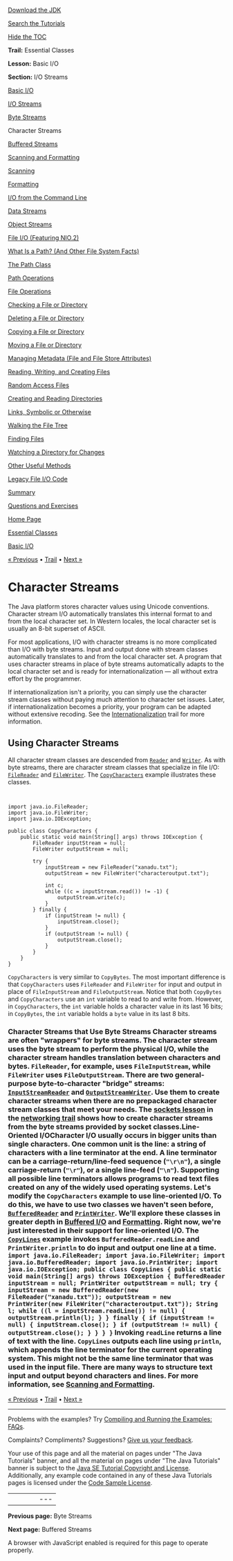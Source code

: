 [Download
the JDK](http://java.sun.com/javase/6/download.jsp)
  
[Search the
Tutorials](../../search.html)
  
[Hide the TOC](javascript:toggleLeft())

**Trail:** Essential Classes
  
**Lesson:** Basic I/O
  
**Section:** I/O Streams

[Basic I/O](index.html)

[I/O Streams](streams.html)

[Byte Streams](bytestreams.html)

Character Streams

[Buffered Streams](buffers.html)

[Scanning and Formatting](scanfor.html)

[Scanning](scanning.html)

[Formatting](formatting.html)

[I/O from the Command Line](cl.html)

[Data Streams](datastreams.html)

[Object Streams](objectstreams.html)

[File I/O (Featuring NIO.2)](fileio.html)

[What Is a Path? (And Other File System Facts)](path.html)

[The Path Class](pathClass.html)

[Path Operations](pathOps.html)

[File Operations](fileOps.html)

[Checking a File or Directory](check.html)

[Deleting a File or Directory](delete.html)

[Copying a File or Directory](copy.html)

[Moving a File or Directory](move.html)

[Managing Metadata (File and File Store Attributes)](fileAttr.html)

[Reading, Writing, and Creating Files](file.html)

[Random Access Files](rafs.html)

[Creating and Reading Directories](dirs.html)

[Links, Symbolic or Otherwise](links.html)

[Walking the File Tree](walk.html)

[Finding Files](find.html)

[Watching a Directory for Changes](notification.html)

[Other Useful Methods](misc.html)

[Legacy File I/O Code](legacy.html)

[Summary](summary.html)

[Questions and Exercises](QandE/questions.html)

[Home Page](../../index.html)
>
[Essential Classes](../index.html)
>
[Basic I/O](index.html)

[« Previous](bytestreams.html) • [Trail](../TOC.html) • [Next »](buffers.html)

# Character Streams

The Java platform stores character values using Unicode conventions.
Character stream I/O automatically translates this internal
format to and from the local character set. In Western locales,
the local character set is usually an 8-bit superset of ASCII.

For most applications, I/O with character streams is no more
complicated than I/O with byte streams. Input and output done with
stream classes automatically translates to and from the local
character set. A program that uses character streams in place of byte
streams automatically adapts to the local character set and is ready
for internationalization — all without extra effort by the
programmer.

If internationalization isn't a priority, you can simply use the
character stream classes without paying much attention to character
set issues. Later, if internationalization becomes a priority, your
program can be adapted without extensive recoding. See the
[Internationalization](../../i18n/index.html)
trail for more information.

## Using Character Streams

All character stream classes are descended from
[`Reader`](http://download.oracle.com/javase/7/docs/api/java/io/Reader.html)
and
[`Writer`](http://download.oracle.com/javase/7/docs/api/java/io/Writer.html). As with byte streams, there are character stream classes that
specialize in file I/O:
[`FileReader`](http://download.oracle.com/javase/7/docs/api/java/io/FileReader.html) and
[`FileWriter`](http://download.oracle.com/javase/7/docs/api/java/io/FileWriter.html).
The
[`CopyCharacters`](examples/CopyCharacters.java)
example illustrates these classes.

```


import java.io.FileReader;
import java.io.FileWriter;
import java.io.IOException;

public class CopyCharacters {
    public static void main(String[] args) throws IOException {
        FileReader inputStream = null;
        FileWriter outputStream = null;

        try {
            inputStream = new FileReader("xanadu.txt");
            outputStream = new FileWriter("characteroutput.txt");

            int c;
            while ((c = inputStream.read()) != -1) {
                outputStream.write(c);
            }
        } finally {
            if (inputStream != null) {
                inputStream.close();
            }
            if (outputStream != null) {
                outputStream.close();
            }
        }
    }
}

```

`CopyCharacters` is very similar to
`CopyBytes`. The most important difference is that
`CopyCharacters` uses `FileReader` and
`FileWriter` for input and output in place of
`FileInputStream` and `FileOutputStream`.
Notice that both `CopyBytes` and `CopyCharacters`
use an `int` variable to read to and write from. However, in
`CopyCharacters`, the `int` variable holds a
character value in its last 16 bits; in `CopyBytes`, the
`int` variable holds a `byte` value in its last
8 bits.

### Character Streams that Use Byte Streams Character streams are often "wrappers" for byte streams. The character stream uses the byte stream to perform the physical I/O, while the character stream handles translation between characters and bytes. `FileReader`, for example, uses `FileInputStream`, while `FileWriter` uses `FileOutputStream`. There are two general-purpose byte-to-character "bridge" streams: [`InputStreamReader`](http://download.oracle.com/javase/7/docs/api/java/io/InputStreamReader.html) and [`OutputStreamWriter`](http://download.oracle.com/javase/7/docs/api/java/io/OutputStreamWriter.html). Use them to create character streams when there are no prepackaged character stream classes that meet your needs. The [sockets lesson](../../networking/sockets/readingWriting.html) in the [networking trail](../../networking/index.html) shows how to create character streams from the byte streams provided by socket classes.Line-Oriented I/OCharacter I/O usually occurs in bigger units than single characters. One common unit is the line: a string of characters with a line terminator at the end. A line terminator can be a carriage-return/line-feed sequence (`"\r\n"`), a single carriage-return (`"\r"`), or a single line-feed (`"\n"`). Supporting all possible line terminators allows programs to read text files created on any of the widely used operating systems. Let's modify the `CopyCharacters` example to use line-oriented I/O. To do this, we have to use two classes we haven't seen before, [`BufferedReader`](http://download.oracle.com/javase/7/docs/api/java/io/BufferedReader.html) and [`PrintWriter`](http://download.oracle.com/javase/7/docs/api/java/io/PrintWriter.html). We'll explore these classes in greater depth in [Buffered I/O](buffers.html) and [Formatting](formatting.html). Right now, we're just interested in their support for line-oriented I/O. The [`CopyLines`](examples/CopyLines.java) example invokes `BufferedReader.readLine` and `PrintWriter.println` to do input and output one line at a time. ``` import java.io.FileReader; import java.io.FileWriter; import java.io.BufferedReader; import java.io.PrintWriter; import java.io.IOException; public class CopyLines { public static void main(String[] args) throws IOException { BufferedReader inputStream = null; PrintWriter outputStream = null; try { inputStream = new BufferedReader(new FileReader("xanadu.txt")); outputStream = new PrintWriter(new FileWriter("characteroutput.txt")); String l; while ((l = inputStream.readLine()) != null) { outputStream.println(l); } } finally { if (inputStream != null) { inputStream.close(); } if (outputStream != null) { outputStream.close(); } } } } ``` Invoking `readLine` returns a line of text with the line. `CopyLines` outputs each line using `println`, which appends the line terminator for the current operating system. This might not be the same line terminator that was used in the input file. There are many ways to structure text input and output beyond characters and lines. For more information, see [Scanning and Formatting](scanfor.html).

[« Previous](bytestreams.html)
•
[Trail](../TOC.html)
•
[Next »](buffers.html)

---

Problems with the examples? Try [Compiling and Running
the Examples: FAQs](../../information/run-examples.html).
  
Complaints? Compliments? Suggestions? [Give
us your feedback](http://download.oracle.com/javase/feedback.html).

Your use of this page and all the material on pages under "The Java Tutorials" banner,
and all the material on pages under "The Java Tutorials" banner is subject to the [Java SE Tutorial Copyright
and License](../../information/license.html).
Additionally, any example code contained in any of these Java
Tutorials pages is licensed under the
[Code
Sample License](http://developers.sun.com/license/berkeley_license.html).

|  |  |  |  |  |
| --- | --- | --- | --- | --- |
| |  |  | | --- | --- | | duke image | Oracle logo | | [About Oracle](http://www.oracle.com/us/corporate/index.html) | [Oracle Technology Network](http://www.oracle.com/technology/index.html) | [Terms of Service](https://www.samplecode.oracle.com/servlets/CompulsoryClickThrough?type=TermsOfService) | Copyright © 1995, 2011 Oracle and/or its affiliates. All rights reserved. |

**Previous page:** Byte Streams
  
**Next page:** Buffered Streams




A browser with JavaScript enabled is required for this page to operate properly.